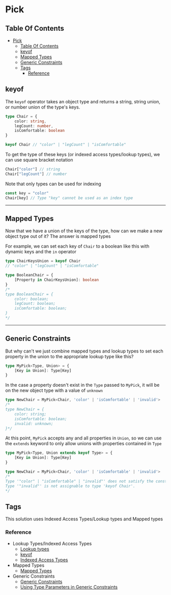 # Pick

## Table Of Contents
- [Pick](#pick)
	- [Table Of Contents](#table-of-contents)
	- [keyof](#keyof)
	- [Mapped Types](#mapped-types)
	- [Generic Constraints](#generic-constraints)
	- [Tags](#tags)
		- [Reference](#reference)


## keyof
The `keyof` operator takes an object type and returns a string, string union, or number union of the type's keys.

```ts
type Chair = {
	color: string,
	legCount: number,
	isComfortable: boolean
}

keyof Chair // "color" | "legCount" | "isComfortable"
```

To get the type of these keys (or indexed access types/lookup types), we can use square bracket notation

```ts
Chair["color"] // string
Chair["legCount"] // number
```
Note that only types can be used for indexing
```ts
const key = "color"
Chair[key] // Type "key" cannot be used as an index type
```

---
## Mapped Types
Now that we have a union of the keys of the type, how can we make a new object type out of it? The answer is mapped types

For example, we can set each key of `Chair` to a boolean like this with dynamic keys and the `in` operator

```ts
type ChairKeysUnion = keyof Chair 
// "color" | "legCount" | "isComfortable"

type BooleanChair = {
	[Property in ChairKeysUnion]: boolean
} 
/*
type BooleanChair = {
    color: boolean;
    legCount: boolean;
    isComfortable: boolean;
}
*/
```

---
## Generic Constraints
But why can't we just combine mapped types and lookup types to set each property in the union to the appropriate lookup type like this?

```ts
type MyPick<Type, Union> = {
	[Key in Union]: Type[Key]
}
```


In the case a property doesn't exist in the `Type` passed to `MyPick`, it will be on the new object type with a value of `unknown`

```ts
type NewChair = MyPick<Chair, 'color' | 'isComfortable' | 'invalid'>
/*
type NewChair = {
    color: string;
    isComfortable: boolean;
    invalid: unknown;
}*/
```
At this point, `MyPick` accepts any and all properties in `Union`, so we can use the `extends` keyword to only allow unions with properties contained in `Type`
```ts
type MyPick<Type, Union extends keyof Type> = {
	[Key in Union]: Type[Key]
}

type NewChair = MyPick<Chair, 'color' | 'isComfortable' | 'invalid'>
/*
Type '"color" | "isComfortable" | "invalid"' does not satisfy the constraint 'keyof Chair'.
Type '"invalid"' is not assignable to type 'keyof Chair'.
*/
```




## Tags
This solution uses Indexed Access Types/Lookup types and Mapped types

### Reference
- Lookup Types/Indexed Access Types
  - [Lookup types](https://www.typescriptlang.org/docs/handbook/release-notes/typescript-2-1.html#keyof-and-lookup-types)
  - [keyof](https://www.typescriptlang.org/docs/handbook/2/keyof-types.html)
  - [Indexed Access Types](https://www.typescriptlang.org/docs/handbook/2/indexed-access-types.html)
- Mapped Types
  - [Mapped Types](https://www.typescriptlang.org/docs/handbook/2/mapped-types.html)
- Generic Constraints
  - [Generic Constraints](https://www.typescriptlang.org/docs/handbook/2/generics.html#generic-constraints)
  - [Using Type Parameters in Generic Constraints](https://www.typescriptlang.org/docs/handbook/2/generics.html#using-type-parameters-in-generic-constraints)